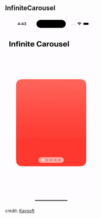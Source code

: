 ## InfiniteCarousel
<img src="InfiniteScroll.gif" alt="" width="300" height="600">

credit: [Kavsoft](https://www.youtube.com/watch?v=Yg2wh9uJ9Fk)


